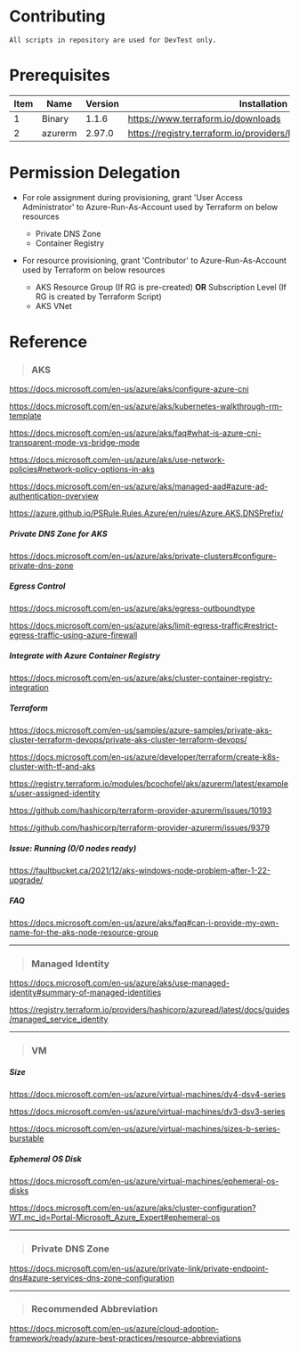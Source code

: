 # Contributing

```
All scripts in repository are used for DevTest only.
```

# Prerequisites

| Item | Name | Version | Installation | 
| - | - | - | - | 
| 1 | Binary | 1.1.6 | https://www.terraform.io/downloads | 
| 2 | azurerm | 2.97.0 | https://registry.terraform.io/providers/hashicorp/azurerm/2.97.0 |

# Permission Delegation

- For role assignment during provisioning, grant 'User Access Administrator' to Azure-Run-As-Account used by Terraform on below resources
  - Private DNS Zone
  - Container Registry

- For resource provisioning, grant 'Contributor' to Azure-Run-As-Account used by Terraform on below resources
  - AKS Resource Group (If RG is pre-created) **OR** Subscription Level (If RG is created by Terraform Script)
  - AKS VNet

# Reference

> ### AKS

https://docs.microsoft.com/en-us/azure/aks/configure-azure-cni

https://docs.microsoft.com/en-us/azure/aks/kubernetes-walkthrough-rm-template

https://docs.microsoft.com/en-us/azure/aks/faq#what-is-azure-cni-transparent-mode-vs-bridge-mode

https://docs.microsoft.com/en-us/azure/aks/use-network-policies#network-policy-options-in-aks

https://docs.microsoft.com/en-us/azure/aks/managed-aad#azure-ad-authentication-overview

https://azure.github.io/PSRule.Rules.Azure/en/rules/Azure.AKS.DNSPrefix/

##### Private DNS Zone for AKS

https://docs.microsoft.com/en-us/azure/aks/private-clusters#configure-private-dns-zone

##### Egress Control

https://docs.microsoft.com/en-us/azure/aks/egress-outboundtype

https://docs.microsoft.com/en-us/azure/aks/limit-egress-traffic#restrict-egress-traffic-using-azure-firewall

##### Integrate with Azure Container Registry

https://docs.microsoft.com/en-us/azure/aks/cluster-container-registry-integration

##### Terraform
https://docs.microsoft.com/en-us/samples/azure-samples/private-aks-cluster-terraform-devops/private-aks-cluster-terraform-devops/

https://docs.microsoft.com/en-us/azure/developer/terraform/create-k8s-cluster-with-tf-and-aks

https://registry.terraform.io/modules/bcochofel/aks/azurerm/latest/examples/user-assigned-identity

https://github.com/hashicorp/terraform-provider-azurerm/issues/10193

https://github.com/hashicorp/terraform-provider-azurerm/issues/9379

##### Issue: Running (0/0 nodes ready) 

https://faultbucket.ca/2021/12/aks-windows-node-problem-after-1-22-upgrade/

##### FAQ

https://docs.microsoft.com/en-us/azure/aks/faq#can-i-provide-my-own-name-for-the-aks-node-resource-group

---

> ### Managed Identity

https://docs.microsoft.com/en-us/azure/aks/use-managed-identity#summary-of-managed-identities

https://registry.terraform.io/providers/hashicorp/azuread/latest/docs/guides/managed_service_identity

---

> ### VM

##### Size

https://docs.microsoft.com/en-us/azure/virtual-machines/dv4-dsv4-series

https://docs.microsoft.com/en-us/azure/virtual-machines/dv3-dsv3-series


https://docs.microsoft.com/en-us/azure/virtual-machines/sizes-b-series-burstable

##### Ephemeral OS Disk

https://docs.microsoft.com/en-us/azure/virtual-machines/ephemeral-os-disks

https://docs.microsoft.com/en-us/azure/aks/cluster-configuration?WT.mc_id=Portal-Microsoft_Azure_Expert#ephemeral-os

---

> ### Private DNS Zone

https://docs.microsoft.com/en-us/azure/private-link/private-endpoint-dns#azure-services-dns-zone-configuration

---

> ### Recommended Abbreviation

https://docs.microsoft.com/en-us/azure/cloud-adoption-framework/ready/azure-best-practices/resource-abbreviations
